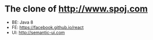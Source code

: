 # The clone of http://www.spoj.com

* BE: Java 8
* FE: https://facebook.github.io/react
* UI: http://semantic-ui.com

